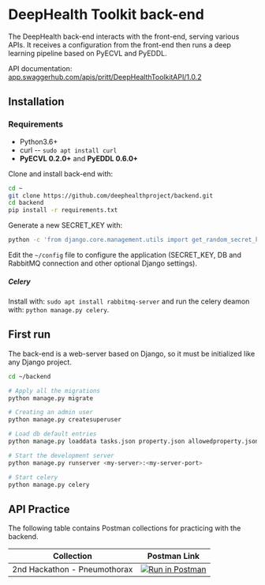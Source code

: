 # DeepHealth Toolkit back-end

The DeepHealth back-end interacts with the front-end, serving various APIs. It receives a configuration from the front-end then runs a deep learning pipeline based on PyECVL and PyEDDL.

API documentation: [app.swaggerhub.com/apis/pritt/DeepHealthToolkitAPI/1.0.2](https://app.swaggerhub.com/apis/pritt/DeepHealthToolkitAPI/1.0.2)

## Installation

### Requirements
- Python3.6+
- curl -- `sudo apt install curl`
- **PyECVL 0.2.0+** and **PyEDDL 0.6.0+**

Clone and install back-end with:

```bash
cd ~
git clone https://github.com/deephealthproject/backend.git
cd backend
pip install -r requirements.txt
```
Generate a new SECRET_KEY with:

```bash
python -c 'from django.core.management.utils import get_random_secret_key;print(get_random_secret_key())'
```

Edit the `~/config` file to configure the application (SECRET_KEY, DB and RabbitMQ connection and other optional Django settings).

##### Celery
Install with: `sudo apt install rabbitmq-server` 
and run the celery deamon with: `python manage.py celery`.

## First run

The back-end is a web-server based on Django, so it must be initialized like any Django project.


```bash
cd ~/backend

# Apply all the migrations
python manage.py migrate

# Creating an admin user
python manage.py createsuperuser

# Load db default entries
python manage.py loaddata tasks.json property.json allowedproperty.json dataset.json model.json

# Start the development server
python manage.py runserver <my-server>:<my-server-port>

# Start celery
python manage.py celery
```

## API Practice

The following table contains Postman collections for practicing with the backend.

| Collection | Postman Link |
|:---:|:---:|
| 2nd Hackathon - Pneumothorax | [![Run in Postman](https://run.pstmn.io/button.svg)](https://app.getpostman.com/run-collection/71cdc7dda0505b4be84c) |

